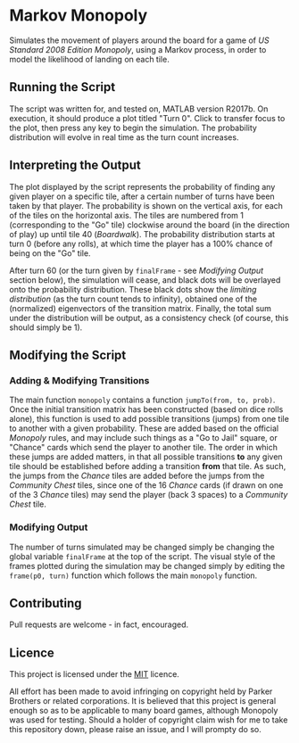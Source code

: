 # Markov Monopoly

Simulates the movement of players around the board for a game of *US Standard 2008 Edition Monopoly*, using a Markov process, in order to model the likelihood of landing on each tile.

## Running the Script

The script was written for, and tested on, MATLAB version R2017b. On execution, it should produce a plot titled "Turn 0". Click to transfer focus to the plot, then press any key to begin the simulation. The probability distribution will evolve in real time as the turn count increases.

## Interpreting the Output

The plot displayed by the script represents the probability of finding any given player on a specific tile, after a certain number of turns have been taken by that player. The probability is shown on the vertical axis, for each of the tiles on the horizontal axis. The tiles are numbered from 1 (corresponding to the "Go" tile) clockwise around the board (in the direction of play) up until tile 40 (*Boardwalk*). The probability distribution starts at turn 0 (before any rolls), at which time the player has a 100% chance of being on the "Go" tile.

After turn 60 (or the turn given by `finalFrame` - see *Modifying Output* section below), the simulation will cease, and black dots will be overlayed onto the probability distribution. These black dots show the *limiting distribution* (as the turn count tends to infinity), obtained one of the (normalized) eigenvectors of the transition matrix. Finally, the total sum under the distribution will be output, as a consistency check (of course, this should simply be 1).

## Modifying the Script

### Adding & Modifying Transitions

The main function `monopoly` contains a function `jumpTo(from, to, prob)`. Once the initial transition matrix has been constructed (based on dice rolls alone), this function is used to add possible transitions (jumps) from one tile to another with a given probability. These are added based on the official *Monopoly* rules, and may include such things as a "Go to Jail" square, or "Chance" cards which send the player to another tile. The order in which these jumps are added matters, in that all possible transitions **to** any given tile should be established before adding a transition **from** that tile. As such, the jumps from the *Chance* tiles are added before the jumps from the *Community Chest* tiles, since one of the 16 *Chance* cards (if drawn on one of the 3 *Chance* tiles) may send the player (back 3 spaces) to a *Community Chest* tile.

### Modifying Output

The number of turns simulated may be changed simply be changing the global variable `finalFrame` at the top of the script. The visual style of the frames plotted during the simulation may be changed simply by editing the `frame(p0, turn)` function which follows the main `monopoly` function.

## Contributing

Pull requests are welcome - in fact, encouraged.

## Licence

This project is licensed under the [MIT](https://choosealicense.com/licenses/mit/) licence. 

All effort has been made to avoid infringing on copyright held by Parker Brothers or related corporations. It is believed that this project is general enough so as to be applicable to many board games, although Monopoly was used for testing. Should a holder of copyright claim wish for me to take this repository down, please raise an issue, and I will prompty do so. 
